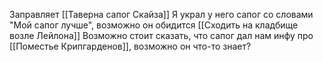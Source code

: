 Заправляет [[Таверна сапог Скайза]]
Я украл у него сапог со словами "Мой сапог лучше", возможно он обидится
[[Сходить на кладбище возле Лейлона]]
Возможно стоит сказать, что сапог дал нам инфу про [[Поместье Крипгарденов]], возможно он что-то знает?